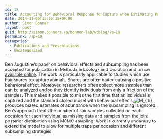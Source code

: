 ```yaml
---
id: 19
title: Accounting for Behavioral Response to Capture when Estimating Population Size from Hair Snare Studies with Missing Data
date: 2014-11-06T15:06:15+00:00
author: Simon Bonner
layout: post
guid: http://simon.bonners.ca/bonner-lab/wpblog/?p=19
permalink: /?p=19
categories:
  - Publications and Presentations
  - Uncategorized
---
```

Ben Augustine&#8217;s paper on behavioral effects and subsampling has been accepted for publication in Methods in Ecology and Evolution and is now [available online](http://onlinelibrary.wiley.com/doi/10.1111/2041-210X.12289/abstract). The work is particularly applicable to studies which use hair snares to capture animals. Snares are often baited causing a positive behavioral effect. Moreover, researchers often collect more samples than can be analyzed and so they identify individuals from only a fraction of the samples. This makes it possible to miss the first time that an individual is captured and the standard closed model with behavioral effects,<img src='http://s0.wp.com/latex.php?latex=M_%7Btb%7D&#038;bg=ffffff&#038;fg=000000&#038;s=0' alt='M_{tb}' title='M_{tb}' class='latex' /> , produces biased estimates of abundance when the subsampling is ignored. Ben&#8217;s approach treats the number of hair samples collected on each occasion for each individual as missing data and samples from the joint posterior distribution using MCMC sampling. Work is currently underway to extend the model to allow for multiple traps per occasion and different subsampling strategies.